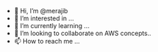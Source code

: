 - 👋 Hi, I’m @merajib
- 👀 I’m interested in ...
- 🌱 I’m currently learning ...
- 💞️ I’m looking to collaborate on AWS concepts..
- 📫 How to reach me ...

<!---
merajib/merajib is a ✨ special ✨ repository because its `README.md` (this file) appears on your GitHub profile.
You can click the Preview link to take a look at your changes.
--->
